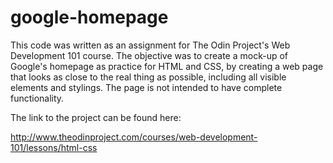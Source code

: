 # google-homepage
This code was written as an assignment for The Odin Project's Web Development 101 course. The objective was to create a mock-up of Google's homepage as practice for HTML and CSS, by creating a web page that looks as close to the real thing as possible, including all visible elements and stylings. The page is not intended to have complete functionality.

The link to the project can be found here:

http://www.theodinproject.com/courses/web-development-101/lessons/html-css
